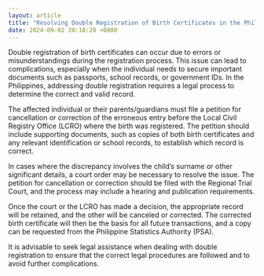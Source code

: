 ```yaml
---
layout: article
title: "Resolving Double Registration of Birth Certificates in the Philippines"
date: 2024-09-02 20:18:20 +0800
---
```


<p>Double registration of birth certificates can occur due to errors or misunderstandings during the registration process. This issue can lead to complications, especially when the individual needs to secure important documents such as passports, school records, or government IDs. In the Philippines, addressing double registration requires a legal process to determine the correct and valid record.</p><p>The affected individual or their parents/guardians must file a petition for cancellation or correction of the erroneous entry before the Local Civil Registry Office (LCRO) where the birth was registered. The petition should include supporting documents, such as copies of both birth certificates and any relevant identification or school records, to establish which record is correct.</p><p>In cases where the discrepancy involves the child’s surname or other significant details, a court order may be necessary to resolve the issue. The petition for cancellation or correction should be filed with the Regional Trial Court, and the process may include a hearing and publication requirements.</p><p>Once the court or the LCRO has made a decision, the appropriate record will be retained, and the other will be canceled or corrected. The corrected birth certificate will then be the basis for all future transactions, and a copy can be requested from the Philippine Statistics Authority (PSA).</p><p>It is advisable to seek legal assistance when dealing with double registration to ensure that the correct legal procedures are followed and to avoid further complications.</p>